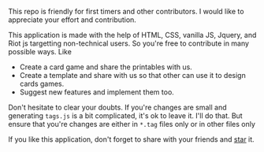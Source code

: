 This repo is friendly for first timers and other contributors. I would like to appreciate your effort and contribution. 

This application is made with the help of HTML, CSS, vanilla JS, Jquery, and Riot js targetting non-technical users. So you're free to contribute in many possible ways. Like

* Create a card game and share the printables with us.
* Create a template and share with us so that other can use it to design cards games.
* Suggest new features and implement them too.

Don't hesitate to clear your doubts. If you're changes are small and generating `tags.js` is a bit complicated, it's ok to leave it. I'll do that. But ensure that you're changes are either in `*.tag` files only or in other files only

If you like this application, don't forget to share with your friends and [star](https://github.com/solothought/matchit/stargazers) it.
